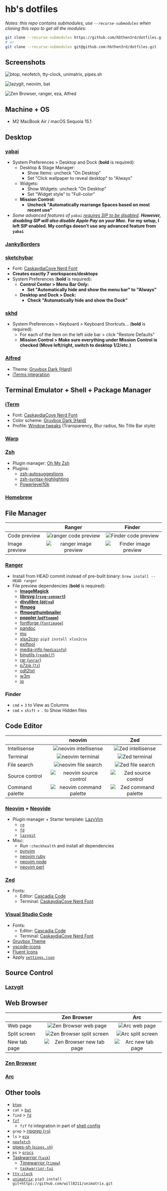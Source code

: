 # hb's dotfiles

_Notes: this repo contains submodules, use `--recurse-submodules` when cloning this repo to get all the modules:_

```bash
git clone --recurse-submodules https://github.com/hbthen3rd/dotfiles.git
# or
git clone --recurse-submodules git@github.com:hbthen3rd/dotfiles.git
```

## Screenshots

![btop, neofetch, tty-clock, unimatrix, pipes.sh](/screenshots/__screenshot1.png 'btop, neofetch, tty-clock, unimatrix, pipes.sh')

![lazygit, neovim, bat](/screenshots/__screenshot2.png 'lazygit, neovim, bat')

![Zen Browser, ranger, eza, Alfred](/screenshots/__screenshot3.png 'Zen Browser, ranger, eza, Alfred')

## Machine + OS

- M2 MacBook Air / macOS Sequoia 15.1

## Desktop

### [yabai](https://github.com/koekeishiya/yabai)

- System Preferences > Desktop and Dock (**bold** is required):
  - Desktop & Stage Manager:
    - Show Items: uncheck "On Desktop"
    - Set "Click wallpaper to reveal desktop" to "Always"
  - Widgets:
    - Show Widgets: uncheck "On Desktop"
    - Set "Widget style" to "Full-color"
  - **Mission Control:**
    - **Uncheck "Automatically rearrange Spaces based on most recent use"**
- _Some advanced features of `yabai` [requires SIP to be disabled](https://github.com/koekeishiya/yabai/wiki/Disabling-System-Integrity-Protection)._ _**However, disabling SIP will also disable Apple Pay on your Mac.**_ **For my setup, I left SIP enabled. My configs doesn't use any advanced feature from `yabai`**

### [JankyBorders](https://github.com/FelixKratz/JankyBorders)

### [sketchybar](https://github.com/FelixKratz/SketchyBar)

- Font: [CaskaydiaCove Nerd Font](https://www.nerdfonts.com/font-downloads)
- **Creates exactly 7 workspaces/desktops**
- System Preferences (**bold** is required):
  - **Control Center > Menu Bar Only:**
    - **Set "Automatically hide and show the menu bar" to "Always"**
  - **Desktop and Dock > Dock:**
    - **Check "Automatically hide and show the Dock"**

### [skhd](https://github.com/koekeishiya/skhd)

- System Preferences > Keyboard > Keyboard Shortcuts... (**bold** is required):
  - For each of the item on the left side bar > click "Restore Defaults"
  - **Mission Control > Make sure everything under Mission Control is checked (Move left/right, switch to desktop 1/2/etc.)**

### [Alfred](https://www.alfredapp.com/)

- Theme: [Gruvbox Dark (Hard)](/manual-application/Alfred/Gruvbox%20Dark%20(Hard).alfredappearance)
- [iTerms integration](https://github.com/vitorgalvao/custom-alfred-iterm-scripts)

## Terminal Emulator + Shell + Package Manager

### [iTerm](https://iterm2.com/)

- Font: [CaskaydiaCove Nerd Font](https://www.nerdfonts.com/font-downloads)
- Color scheme: [Gruvbox Dark (Hard)](/manual-application/iTerm/Gruvbox%20Dark%20(Hard).itermcolors)
- Profile: [Window tweaks](/manual-application/iTerm/Default.json) (Transparency, Blur radius, No Title Bar style)

### [Warp](https://www.warp.dev/download)

### [Zsh](https://github.com/ohmyzsh/ohmyzsh/wiki/Installing-ZSH)

- Plugin manager: [Oh My Zsh](https://github.com/ohmyzsh/ohmyzsh#basic-installation)
- Plugins:
  - [zsh-autosuggestions](https://github.com/zsh-users/zsh-autosuggestions/blob/master/INSTALL.md#oh-my-zsh)
  - [zsh-syntax-highlighting](https://github.com/zsh-users/zsh-syntax-highlighting/blob/master/INSTALL.md#oh-my-zsh)
  - [Powerlevel10k](https://github.com/romkatv/powerlevel10k#oh-my-zsh)

### [Homebrew](https://brew.sh/)

## File Manager

| | Ranger | Finder |
| :- | :-: | :-: |
| Code preview | ![ranger code preview](/screenshots/ranger_code.png 'ranger code preview') | ![Finder code preview](/screenshots/finder_code.png 'Finder code preview') |
| Image preview | ![ranger image preview](/screenshots/ranger_image.png 'ranger image preview') | ![Finder image preview](/screenshots/finder_image.png 'Finder image preview') |

### [Ranger](https://github.com/ranger/ranger)

- Install from HEAD commit instead of pre-built binary: `brew install --HEAD ranger`
- File preview dependencies (**bold** is required):
  - **[ImageMagick](https://formulae.brew.sh/formula/imagemagick)**
  - **[librsvg (`rsvg-convert`)](https://formulae.brew.sh/formula/librsvg)**
  - **[djvulibre (`ddjvu`)](https://formulae.brew.sh/formula/djvulibre)**
  - **[ffmpeg](https://formulae.brew.sh/formula/ffmpeg)**
  - **[ffmpegthumbnailer](https://formulae.brew.sh/formula/ffmpegthumbnailer)**
  - **[poppler (`pdftoppm`)](https://formulae.brew.sh/formula/poppler)**
  - [fontforge (`fontimage`)](https://formulae.brew.sh/formula/fontforge)
  - [pandoc](https://formulae.brew.sh/formula/pandoc)
  - [mu](https://formulae.brew.sh/formula/mu)
  - [xlsx2csv](https://github.com/dilshod/xlsx2csv): `pip3 install xlsx2csv`
  - [exiftool](https://formulae.brew.sh/formula/exiftool)
  - [media-info (`mediainfo`)](https://formulae.brew.sh/formula/media-info)
  - [binutils (`readelf`)](https://formulae.brew.sh/formula/binutils)
  - [rar (`unrar`)](https://formulae.brew.sh/cask/rar)
  - [p7zip (`7z`)](https://formulae.brew.sh/formula/p7zip)
  - [odt2txt](https://formulae.brew.sh/formula/odt2txt)
  - [w3m](https://formulae.brew.sh/formula/w3m)
  - [jq](https://formulae.brew.sh/formula/jq)

### Finder

- `cmd` + `3` to View as Columns
- `cmd` + `shift` + `.` to Show Hidden files

## Code Editor


| | neovim | Zed |
| :- | :-: | :-: |
| Intellisense | ![neovim intellisense](/screenshots/neovim_intellisense.png 'neovim intellisense') | ![Zed intellisense](/screenshots/zed_intellisense.png 'Zed intellisense') |
| Terminal | ![neovim terminal](/screenshots/neovim_terminal.png 'neovim terminal') | ![Zed terminal](/screenshots/zed_terminal.png 'Zed terminal') |
| File search | ![neovim file search](/screenshots/neovim_filesearch.png 'neovim file search') | ![Zed file search](/screenshots/zed_filesearch.png 'Zed file search') |
| Source control | ![neovim source control](/screenshots/neovim_sourcecontrol.png 'neovim source control') | ![Zed source control](/screenshots/zed_sourcecontrol.png 'Zed source control') |
| Command palette | ![neovim command palette](/screenshots/neovim_commandpalette.png 'neovim command palette') | ![Zed command palette](/screenshots/zed_commandpalette.png 'Zed command palette') |

### [Neovim](https://github.com/neovim/neovim/wiki/Installing-Neovim#homebrew-on-macos-or-linux) + [Neovide](https://neovide.dev/installation.html#homebrew)

- Plugin manager + Starter template: [LazyVim](https://www.lazyvim.org/installation)
  - [`rg`](https://github.com/BurntSushi/ripgrep#installation)
  - [`fd`](https://github.com/sharkdp/fd#on-macos)
  - [`lazygit`](https://github.com/jesseduffield/lazygit#homebrew)
- Misc:
  - Run `:checkhealth` and install all dependencies
  - [pynvim](https://github.com/neovim/pynvim#install)
  - [neovim ruby](https://github.com/neovim/neovim-ruby#installation)
  - [neovim node](https://github.com/neovim/node-client#installation)
  - [neovim perl](https://neovim.io/doc/user/provider.html#provider-perl)

### [Zed](https://zed.dev/download)
  - Fonts:
    - Editor: [Cascadia Code](https://github.com/microsoft/cascadia-code/releases/latest)
    - Terminal: [CaskaydiaCove Nerd Font](https://www.nerdfonts.com/font-downloads)

### [Visual Studio Code](https://code.visualstudio.com/)
  - Fonts:
    - Editor: [Cascadia Code](https://github.com/microsoft/cascadia-code/releases/latest)
    - Terminal: [CaskaydiaCove Nerd Font](https://www.nerdfonts.com/font-downloads)
  - [Gruvbox Theme](https://marketplace.visualstudio.com/items?itemName=jdinhlife.gruvbox)
  - [vscode-icons](https://marketplace.visualstudio.com/items?itemName=vscode-icons-team.vscode-icons)
  - [Fluent Icons](https://marketplace.visualstudio.com/items?itemName=miguelsolorio.fluent-icons)
  - Apply [`settings.json`](/manual-application/VSCode/settings.json)

## Source Control

### [Lazygit](https://github.com/jesseduffield/lazygit#homebrew)

## Web Browser

| | Zen Browser | Arc |
| :- | :-: | :-: |
| Web page | ![Zen Browser web page](/screenshots/zenbrowser_webpage.png 'Zen Browser web page') | ![Arc web page](/screenshots/arc_webpage.png 'Arc web page') |
| Split screen | ![Zen Browser split screen](/screenshots/zenbrowser_splitscreen.png 'Zen Browser split screen') | ![Arc split screen](/screenshots/arc_splitscreen.png 'Arc split screen') |
| New tab page | ![Zen Browser new tab page](/screenshots/zenbrowser_newtab.png 'Zen Browser new tab page') | ![Arc new tab page](/screenshots/arc_newtab.png 'Arc new tab page') |

### [Zen Browser](https://zen-browser.app/download)

### [Arc](https://arc.net/)

## Other tools

- [`btop`](https://github.com/aristocratos/btop#installation)
- `cat` > [`bat`](https://github.com/sharkdp/bat#on-macos-or-linux-via-homebrew)
- `find` > [`fd`](https://github.com/sharkdp/fd#on-macos)
- [`fzf`](https://github.com/junegunn/fzf#using-homebrew)
  - `fzf` `fd` integration in part of [shell config](/.zshrc)
- `grep` > [ripgrep (`rg`)](https://github.com/BurntSushi/ripgrep#installation)
- `ls` > [`eza`](https://github.com/eza-community/eza#brew-macos)
- [`neofetch`](https://github.com/dylanaraps/neofetch/wiki/Installation#macos-homebrew)
- [pipes-sh (`pipes.sh`)](https://formulae.brew.sh/formula/pipes-sh)
- `ps` > [`procs`](https://github.com/dalance/procs#homebrew)
- [Taskwarrior (`task`)](https://taskwarrior.org/download/#distributions)
  - [Timewarrior (`timew`)](https://timewarrior.net/docs/install/#distributions)
  - [`taskwarrior-tui`](https://kdheepak.com/taskwarrior-tui/installation/)
- [`tty-clock`](https://formulae.brew.sh/formula/tty-clock)
- [`unimatrix`](https://github.com/will8211/unimatrix): `pip3 install git+https://github.com/will8211/unimatrix.git`
